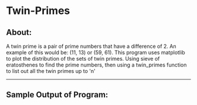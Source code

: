 # Twin-Primes

## About:
A twin prime is a pair of prime numbers that have a difference of 2. An example of this would be: (11, 13) or (59, 61).
This program uses matplotlib to plot the distribution of the sets of twin primes. Using sieve of eratosthenes to find the
prime numbers, then using a twin_primes function to list out all the twin primes up to 'n'
___
## Sample Output of Program:
